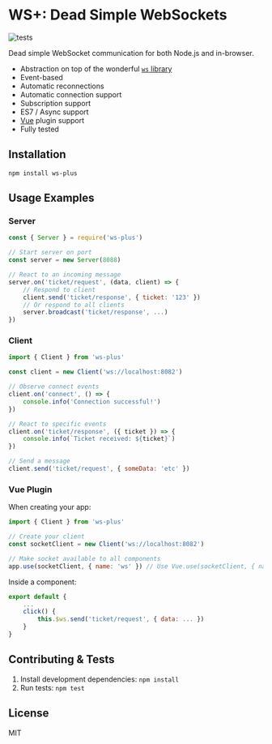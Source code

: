 WS+: Dead Simple WebSockets
==============================

![tests](https://github.com/foxxyz/wizzle/workflows/tests/badge.svg?branch=master)

Dead simple WebSocket communication for both Node.js and in-browser.

 * Abstraction on top of the wonderful [`ws` library](https://www.npmjs.com/package/ws)
 * Event-based
 * Automatic reconnections
 * Automatic connection support
 * Subscription support
 * ES7 / Async support
 * [Vue](https://vuejs.org/) plugin support
 * Fully tested

Installation
------------

```shell
npm install ws-plus
```

Usage Examples
--------------

### Server

```javascript
const { Server } = require('ws-plus')

// Start server on port
const server = new Server(8088)

// React to an incoming message
server.on('ticket/request', (data, client) => {
    // Respond to client
    client.send('ticket/response', { ticket: '123' })
    // Or respond to all clients
    server.broadcast('ticket/response', ...)
})
```

### Client

```javascript
import { Client } from 'ws-plus'

const client = new Client('ws://localhost:8082')

// Observe connect events
client.on('connect', () => {
    console.info('Connection successful!')
})

// React to specific events
client.on('ticket/response', ({ ticket }) => {
    console.info(`Ticket received: ${ticket}`)
})

// Send a message
client.send('ticket/request', { someData: 'etc' })
```

### Vue Plugin

When creating your app:

```javascript
import { Client } from 'ws-plus'

// Create your client
const socketClient = new Client('ws://localhost:8082')

// Make socket available to all components
app.use(socketClient, { name: 'ws' }) // Use Vue.use(socketClient, { name: 'ws' }) in Vue 2.x
```

Inside a component:

```javascript
export default {
    ...
    click() {
        this.$ws.send('ticket/request', { data: ... })
    }
}
```

Contributing & Tests
--------------------

1. Install development dependencies: `npm install`
2. Run tests: `npm test`

License
-------

MIT
